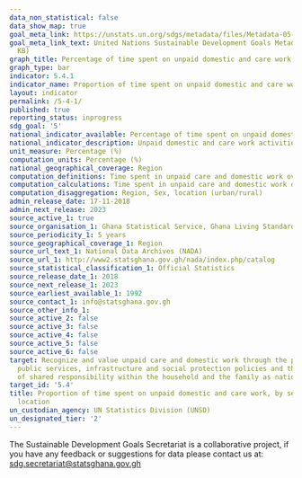 ```yaml
---
data_non_statistical: false
data_show_map: true
goal_meta_link: https://unstats.un.org/sdgs/metadata/files/Metadata-05-04-01.pdf
goal_meta_link_text: United Nations Sustainable Development Goals Metadata (PDF 337
  KB)
graph_title: Percentage of time spent on unpaid domestic and care work, by sex, age group and location
graph_type: bar
indicator: 5.4.1
indicator_name: Proportion of time spent on unpaid domestic and care work, by sex, age and location
layout: indicator
permalink: /5-4-1/
published: true
reporting_status: inprogress
sdg_goal: '5'
national_indicator_available: Percentage of time spent on unpaid domestic and care work, by sex, age group and location
national_indicator_description: Unpaid domestic and care work activities include the unpaid production of goods for own final consumption, these include:(Unpaid work that involves the production of goods for self‐consumption (e.g., collecting water or firewood); (Unpaid work that involves the provision of services for self‐consumption (e.g., cooking or cleaning as well as person‐to‐person care for other people); and(‘Voluntary work’ which consists of service or activity undertaken without pay for the benefit of the community, the environment, and persons other than close relatives or those within the household.
unit_measure: Percentage (%)
computation_units: Percentage (%)
national_geographical_coverage: Region
computation_definitions: Time spent in unpaid care and domestic work over the total time spent in all work.
computation_calculations: Time spent in unpaid care and domestic work divided by total time and multiplied by 100 (disaggregated by sex, region and location).
computation_disaggregation: Region, Sex, location (urban/rural)
admin_release_date: 17-11-2018
admin_next_release: 2023
source_active_1: true
source_organisation_1: Ghana Statistical Service, Ghana Living Standards Survey.
source_periodicity_1: 5 years 
source_geographical_coverage_1: Region
source_url_text_1: National Data Archives (NADA)
source_url_1: http://www2.statsghana.gov.gh/nada/index.php/catalog 
source_statistical_classification_1: Official Statistics
source_release_date_1: 2018
source_next_release_1: 2023
source_earliest_available_1: 1992
source_contact_1: info@statsghana.gov.gh
source_other_info_1:
source_active_2: false
source_active_3: false
source_active_4: false
source_active_5: false
source_active_6: false
target: Recognize and value unpaid care and domestic work through the provision of
  public services, infrastructure and social protection policies and the promotion
  of shared responsibility within the household and the family as nationally appropriate
target_id: '5.4'
title: Proportion of time spent on unpaid domestic and care work, by sex, age and
  location
un_custodian_agency: UN Statistics Division (UNSD)
un_designated_tier: '2'
---
```


The Sustainable Development Goals Secretariat is a collaborative project, if you have any feedback or suggestions for data please contact us at: sdg.secretariat@statsghana.gov.gh
